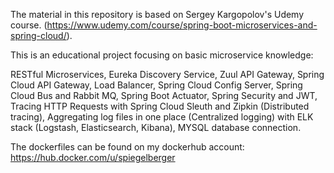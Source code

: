 The material in this repository is based on Sergey Kargopolov's Udemy course. (https://www.udemy.com/course/spring-boot-microservices-and-spring-cloud/).

This is an educational project focusing on basic microservice knowledge:

RESTful Microservices, 
Eureka Discovery Service, 
Zuul API Gateway, 
Spring Cloud API Gateway, 
Load Balancer, 
Spring Cloud Config Server, 
Spring Cloud Bus and Rabbit MQ, 
Spring Boot Actuator, 
Spring Security and JWT, 
Tracing HTTP Requests with Spring Cloud Sleuth and Zipkin (Distributed tracing), 
Aggregating log files in one place (Centralized logging) with ELK stack (Logstash, Elasticsearch, Kibana), 
MYSQL database connection. 

The dockerfiles can be found on my dockerhub account: https://hub.docker.com/u/spiegelberger
